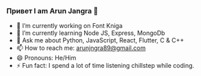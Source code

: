 ### Привет I am Arun Jangra 🚀


- 🔭 I’m currently working on Font Kniga
- 🌱 I’m currently learning Node JS, Express, MongoDb
- 💬 Ask me about Python, JavaScript, React, Flutter, C & C++
- 📫 How to reach me: arunjngra89@gmail.com
- 😄 Pronouns: He/Him
- ⚡ Fun fact: I spend a lot of time listening chillstep while coding.
